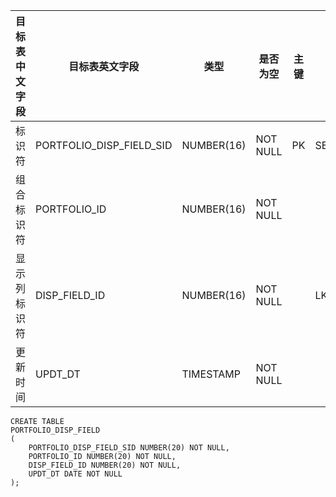 <!--sec data-title="组合对应的显示列表" data-id="section0" data-show=true ces-->

| 目标表中文字段 | 目标表英文字段                  | 类型         | 是否为空     | 主键   | 备注                               |
| ------- | ------------------------ | ---------- | -------- | ---- | -------------------------------- |
| 标识符     | PORTFOLIO_DISP_FIELD_SID | NUMBER(16) | NOT NULL | PK   | SEQ_PORTFOLIO_DISP_FIELD.NEXTVAL |
| 组合标识符   | PORTFOLIO_ID             | NUMBER(16) | NOT NULL |      |                                  |
| 显示列标识符  | DISP_FIELD_ID            | NUMBER(16) | NOT NULL |      | LKP_DISP_FIELD.DISP_FIELD_ID     |
| 更新时间    | UPDT_DT                  | TIMESTAMP  | NOT NULL |      |                                  |
<!--endsec-->

<!--sec data-title="DDL" data-id="section1" data-show=true ces-->

    CREATE TABLE
    PORTFOLIO_DISP_FIELD
    (
        PORTFOLIO_DISP_FIELD_SID NUMBER(20) NOT NULL,
        PORTFOLIO_ID NUMBER(20) NOT NULL,
        DISP_FIELD_ID NUMBER(20) NOT NULL,
        UPDT_DT DATE NOT NULL
    );
<!--endsec-->

